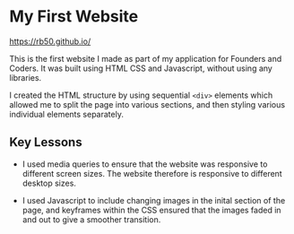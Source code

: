 # My First Website

https://rb50.github.io/

This is the first website I made as part of my application for Founders and Coders. It was built using HTML CSS and Javascript, without using any libraries. 

I created the HTML structure by using sequential `<div>` elements which allowed me to split the page into various sections, and then styling various individual elements separately.

## Key Lessons

* I used media queries to ensure that the website was responsive to different screen sizes. The website therefore is responsive to different desktop sizes. 

* I used Javascript to include changing images in the inital section of the page, and keyframes within the CSS ensured that the images faded in and out to give a smoother transition. 




